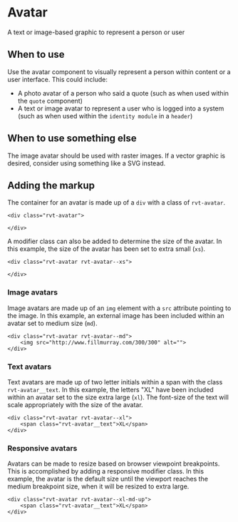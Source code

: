 # Avatar
A text or image-based graphic to represent a person or user

## When to use
Use the avatar component to visually represent a person within content or a user interface. This could include:

- A photo avatar of a person who said a quote (such as when used within the `quote` component)
- A text or image avatar to represent a user who is logged into a system (such as when used within the `identity module` in a `header`)

## When to use something else
The image avatar should be used with raster images. If a vector graphic is desired, consider using something like a SVG instead.

## Adding the markup

The container for an avatar is made up of a `div` with a class of `rvt-avatar`.

```
<div class="rvt-avatar">

</div>
```

A modifier class can also be added to determine the size of the avatar. In this example, the size of the avatar has been set to extra small (`xs`).

```
<div class="rvt-avatar rvt-avatar--xs">

</div>
```

### Image avatars

Image avatars are made up of an `img` element with a `src` attribute pointing to the image. In this example, an external image has been included within an avatar set to medium size (`md`).

```
<div class="rvt-avatar rvt-avatar--md">
    <img src="http://www.fillmurray.com/300/300" alt="">
</div>
```

### Text avatars

Text avatars are made up of two letter initials within a span with the class `rvt-avatar__text`. In this example, the letters "XL" have been included within an avatar set to the size extra large (`xl`). The font-size of the text will scale appropriately with the size of the avatar.

```
<div class="rvt-avatar rvt-avatar--xl">
    <span class="rvt-avatar__text">XL</span>
</div>
```

### Responsive avatars

Avatars can be made to resize based on browser viewpoint breakpoints. This is accomplished by adding a responsive modifier class. In this example, the avatar is the default size until the viewport reaches the medium breakpoint size, when it will be resized to extra large.

```
<div class="rvt-avatar rvt-avatar--xl-md-up">
    <span class="rvt-avatar__text">XL</span>
</div>
```